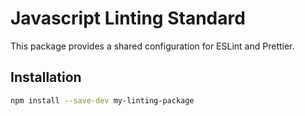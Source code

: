 # Javascript Linting Standard

This package provides a shared configuration for ESLint and Prettier.

## Installation

```bash
npm install --save-dev my-linting-package
